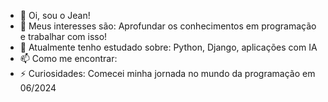 - 👋 Oi, sou o Jean!
- 👀 Meus interesses são: Aprofundar os conhecimentos em programação e trabalhar com isso!
- 🌱 Atualmente tenho estudado sobre: Python, Django, aplicações com IA 
- 📫 Como me encontrar: 
- ⚡ Curiosidades: Comecei minha jornada no mundo da programação em 06/2024

<!---
paulo-jean/paulo-jean is a ✨ special ✨ repository because its `README.md` (this file) appears on your GitHub profile.
You can click the Preview link to take a look at your changes.
--->
